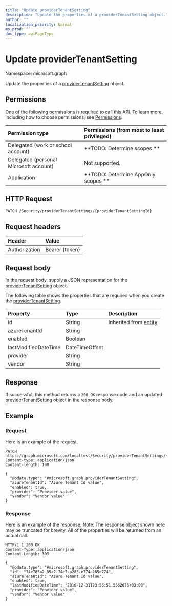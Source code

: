 ```yaml
---
title: "Update providerTenantSetting"
description: "Update the properties of a providerTenantSetting object."
author: ""
localization_priority: Normal
ms.prod: ""
doc_type: apiPageType
---
```


# Update providerTenantSetting

Namespace: microsoft.graph

Update the properties of a [providerTenantSetting](../resources/providertenantsetting.md) object.

## Permissions
One of the following permissions is required to call this API. To learn more, including how to choose permissions, see [Permissions](/concepts/permissions-reference.md).

|Permission type|Permissions (from most to least privileged)|
|:---|:---|
|Delegated (work or school account)|**TODO: Determine scopes **|
|Delegated (personal Microsoft account)|Not supported.|
|Application|**TODO: Determine AppOnly scopes **|

## HTTP Request
<!-- {
  "blockType": "ignored"
}
-->
``` http
PATCH /Security/providerTenantSettings/{providerTenantSettingId}
```

## Request headers
|Header|Value|
|:---|:---|
|Authorization|Bearer {token}|

## Request body
In the request body, supply a JSON representation for the [providerTenantSetting](../resources/providertenantsetting.md) object.

The following table shows the properties that are required when you create the [providerTenantSetting](../resources/providertenantsetting.md).

|Property|Type|Description|
|:---|:---|:---|
|id|String| Inherited from [entity](../resources/entity.md)|
|azureTenantId|String||
|enabled|Boolean||
|lastModifiedDateTime|DateTimeOffset||
|provider|String||
|vendor|String||



## Response
If successful, this method returns a `200 OK` response code and an updated [providerTenantSetting](../resources/providertenantsetting.md) object in the response body.

## Example

### Request
Here is an example of the request.
<!-- {
  "blockType": "request",
  "name": "update_providertenantsetting"
}
-->
``` http
PATCH https://graph.microsoft.com/localtest/Security/providerTenantSettings/{providerTenantSettingId}
Content-type: application/json
Content-length: 190

{
  "@odata.type": "#microsoft.graph.providerTenantSetting",
  "azureTenantId": "Azure Tenant Id value",
  "enabled": true,
  "provider": "Provider value",
  "vendor": "Vendor value"
}
```

### Response
Here is an example of the response. Note: The response object shown here may be truncated for brevity. All of the properties will be returned from an actual call.
<!-- {
  "blockType": "response",
  "truncated": true
}
-->
``` http
HTTP/1.1 200 OK
Content-Type: application/json
Content-Length: 303

{
  "@odata.type": "#microsoft.graph.providerTenantSetting",
  "id": "74e785a2-85a2-74e7-a285-e774a285e774",
  "azureTenantId": "Azure Tenant Id value",
  "enabled": true,
  "lastModifiedDateTime": "2016-12-31T23:56:51.5562076+03:00",
  "provider": "Provider value",
  "vendor": "Vendor value"
}
```

